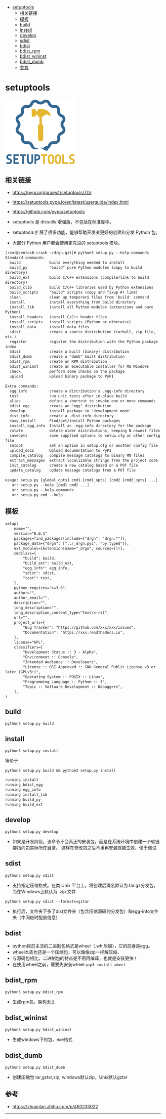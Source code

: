 <!-- MDTOC maxdepth:6 firsth1:1 numbering:0 flatten:0 bullets:1 updateOnSave:1 -->

- [setuptools](#setuptools)   
   - [相关链接](#相关链接)   
   - [模板](#模板)   
   - [build](#build)   
   - [install](#install)   
   - [develop](#develop)   
   - [sdist](#sdist)   
   - [bdist](#bdist)   
   - [bdist_rpm](#bdist_rpm)   
   - [bdist_wininst](#bdist_wininst)   
   - [bdist_dumb](#bdist_dumb)   
   - [参考](#参考)   

<!-- /MDTOC -->
# setuptools

![20220408_154151_30](image/20220408_154151_30.png)

## 相关链接

* <https://pypi.org/project/setuptools/7.0/>
* <https://setuptools.pypa.io/en/latest/userguide/index.html>
* <https://github.com/pypa/setuptools>


* setuptools 是 distutils 增强版，不包括在标准库中。
* setuptools 扩展了很多功能，能够帮助开发者更好的创建和分发 Python 包。
* 大部分 Python 用户都会使用更先进的 setuptools 模块。



```
[root@centos8-crash ~/drgn.git]# python3 setup.py --help-commands
Standard commands:
  build             build everything needed to install
  build_py          "build" pure Python modules (copy to build directory)
  build_ext         build C/C++ extensions (compile/link to build directory)
  build_clib        build C/C++ libraries used by Python extensions
  build_scripts     "build" scripts (copy and fixup #! line)
  clean             clean up temporary files from 'build' command
  install           install everything from build directory
  install_lib       install all Python modules (extensions and pure Python)
  install_headers   install C/C++ header files
  install_scripts   install scripts (Python or otherwise)
  install_data      install data files
  sdist             create a source distribution (tarball, zip file, etc.)
  register          register the distribution with the Python package index
  bdist             create a built (binary) distribution
  bdist_dumb        create a "dumb" built distribution
  bdist_rpm         create an RPM distribution
  bdist_wininst     create an executable installer for MS Windows
  check             perform some checks on the package
  upload            upload binary package to PyPI

Extra commands:
  egg_info          create a distribution's .egg-info directory
  test              run unit tests after in-place build
  alias             define a shortcut to invoke one or more commands
  bdist_egg         create an "egg" distribution
  develop           install package in 'development mode'
  dist_info         create a .dist-info directory
  easy_install      Find/get/install Python packages
  install_egg_info  Install an .egg-info directory for the package
  rotate            delete older distributions, keeping N newest files
  saveopts          save supplied options to setup.cfg or other config file
  setopt            set an option in setup.cfg or another config file
  upload_docs       Upload documentation to PyPI
  compile_catalog   compile message catalogs to binary MO files
  extract_messages  extract localizable strings from the project code
  init_catalog      create a new catalog based on a POT file
  update_catalog    update message catalogs from a POT file

usage: setup.py [global_opts] cmd1 [cmd1_opts] [cmd2 [cmd2_opts] ...]
   or: setup.py --help [cmd1 cmd2 ...]
   or: setup.py --help-commands
   or: setup.py cmd --help

```




## 模板

```
setup(
    name="",
    version="0.0.1"
    packages=find_packages(include=["drgn", "drgn.*"]),
    package_data={"drgn": ["../_drgn.pyi", "py.typed"]},
    ext_modules=[Extension(name="_drgn", sources=[])],
    cmdclass={
        "build": build,
        "build_ext": build_ext,
        "egg_info": egg_info,
        "sdist": sdist,
        "test": test,
    },
    python_requires=">=3.6",
    author="",
    author_email="",
    description="",
    long_description="",
    long_description_content_type="text/x-rst",
    url="",
    project_urls={
        "Bug Tracker": "https://github.com/xxx/xxx/issues",
        "Documentation": "https://xxx.readthedocs.io",
    },
    license="GPL",
    classifiers=[
        "Development Status :: 3 - Alpha",
        "Environment :: Console",
        "Intended Audience :: Developers",
        "License :: OSI Approved :: GNU General Public License v3 or later (GPLv3+)",
        "Operating System :: POSIX :: Linux",
        "Programming Language :: Python :: 3",
        "Topic :: Software Development :: Debuggers",
    ],
)

```




## build

```
python3 setup.py build
```

## install

```
python3 setup.py install
```

等价于

```
python3 setup.py build && python3 setup.py install
```


```
running install
running bdist_egg
running egg_info
running install_lib
running build_py
running build_ext
```


## develop

```
python3 setup.py develop
```

* 如果是开发阶段，该命令不会真正的安装包，而是在系统环境中创建一个软链接指向包实际所在目录。 这样在修改包之后不用再安装就能生效，便于调试



## sdist

```
python3 setup.py sdist
```

* 支持指定压缩格式。在类 Unix 平台上，将创建后缀名默认为.tar.gz分发包，而在Windows上默认为 .zip 文件

```
python3 setup.py sdist --formats=gztar
```

* 执行后，文件夹下多了dist文件夹（包含压缩源码的分发包）和egg-info文件夹（中间临时配置信息）


## bdist

* python目前主流的二进制包格式是wheel（.whl后缀），它的前身是egg。
* wheel本质也还是一个压缩包，可以像像zip一样解压缩。
* 与源码包相比，二进制包的特点是不用再编译，也就是安装更快！
* 在使用wheel之前，需要先安装wheel ```pip3 install wheel```



## bdist_rpm

```
python3 setup.py bdist_rpm
```

* 生成rpm包。架构无关


## bdist_wininst

```
python3 setup.py bdist_wininst
```

* 生成windows下的包，exe格式


## bdist_dumb

```
python3 setup.py bdist_dumb
```

* 创建压缩包	tar,gztar,zip; windows默认zip，Unix默认gztar









## 参考

* <https://zhuanlan.zhihu.com/p/460233022>




---
